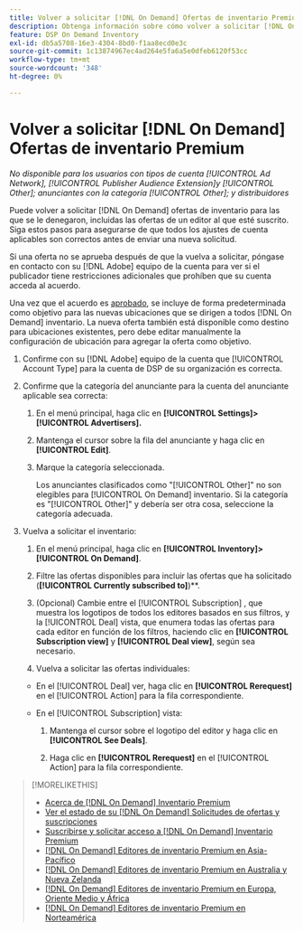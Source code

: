 ```yaml
---
title: Volver a solicitar [!DNL On Demand] Ofertas de inventario Premium
description: Obtenga información sobre cómo volver a solicitar [!DNL On Demand] tratos que anteriormente se negaron.
feature: DSP On Demand Inventory
exl-id: db5a5708-16e3-4304-8bd0-f1aa8ecd0e3c
source-git-commit: 1c13874967ec4ad264e5fa6a5e0dfeb6120f53cc
workflow-type: tm+mt
source-wordcount: '348'
ht-degree: 0%

---
```


# Volver a solicitar [!DNL On Demand] Ofertas de inventario Premium

*No disponible para los usuarios con tipos de cuenta [!UICONTROL Ad Network], [!UICONTROL Publisher Audience Extension]y [!UICONTROL Other]; anunciantes con la categoría [!UICONTROL Other]; y distribuidores*

Puede volver a solicitar [!DNL On Demand] ofertas de inventario para las que se le denegaron, incluidas las ofertas de un editor al que esté suscrito. Siga estos pasos para asegurarse de que todos los ajustes de cuenta aplicables son correctos antes de enviar una nueva solicitud.

Si una oferta no se aprueba después de que la vuelva a solicitar, póngase en contacto con su [!DNL Adobe] equipo de la cuenta para ver si el publicador tiene restricciones adicionales que prohíben que su cuenta acceda al acuerdo.

Una vez que el acuerdo es [aprobado](/help/dsp/inventory/on-demand-inventory-view-status.md), se incluye de forma predeterminada como objetivo para las nuevas ubicaciones que se dirigen a todos [!DNL On Demand] inventario. La nueva oferta también está disponible como destino para ubicaciones existentes, pero debe editar manualmente la configuración de ubicación para agregar la oferta como objetivo.

1. Confirme con su [!DNL Adobe] equipo de la cuenta que [!UICONTROL Account Type] para la cuenta de DSP de su organización es correcta.

1. Confirme que la categoría del anunciante para la cuenta del anunciante aplicable sea correcta:

   1. En el menú principal, haga clic en **[!UICONTROL Settings]> [!UICONTROL Advertisers].**

   1. Mantenga el cursor sobre la fila del anunciante y haga clic en **[!UICONTROL Edit]**.

   1. Marque la categoría seleccionada.

      Los anunciantes clasificados como &quot;[!UICONTROL Other]&quot; no son elegibles para [!UICONTROL On Demand] inventario. Si la categoría es &quot;[!UICONTROL Other]&quot; y debería ser otra cosa, seleccione la categoría adecuada<!-- [category](/help/dsp/admin/advertiser-settings.md) -->.

1. Vuelva a solicitar el inventario:

   1. En el menú principal, haga clic en **[!UICONTROL Inventory]>[!UICONTROL On Demand]**.

   1. Filtre las ofertas disponibles para incluir las ofertas que ha solicitado (**[!UICONTROL Currently subscribed to]**)**.

   1. (Opcional) Cambie entre el [!UICONTROL Subscription] , que muestra los logotipos de todos los editores basados en sus filtros, y la [!UICONTROL Deal] vista, que enumera todas las ofertas para cada editor en función de los filtros, haciendo clic en **[!UICONTROL Subscription view]** y **[!UICONTROL Deal view]**, según sea necesario.

   1. Vuelva a solicitar las ofertas individuales:
   * En el [!UICONTROL Deal] ver, haga clic en **[!UICONTROL Rerequest]** en el [!UICONTROL Action] para la fila correspondiente.

   * En el [!UICONTROL Subscription] vista:

      1. Mantenga el cursor sobre el logotipo del editor y haga clic en **[!UICONTROL See Deals]**.

      1. Haga clic en **[!UICONTROL Rerequest]** en el [!UICONTROL Action] para la fila correspondiente.


>[!MORELIKETHIS]
>
>* [Acerca de [!DNL On Demand] Inventario Premium](on-demand-inventory-about.md)
>* [Ver el estado de su [!DNL On Demand] Solicitudes de ofertas y suscripciones](on-demand-inventory-view-status.md)
>* [Suscribirse y solicitar acceso a [!DNL On Demand] Inventario Premium](on-demand-inventory-subscribe.md)
>* [[!DNL On Demand] Editores de inventario Premium en Asia-Pacífico](on-demand-inventory-publishers-apac.md)
>* [[!DNL On Demand] Editores de inventario Premium en Australia y Nueva Zelanda](on-demand-inventory-publishers-anz.md)
>* [[!DNL On Demand] Editores de inventario Premium en Europa, Oriente Medio y África](on-demand-inventory-publishers-emea.md)
>* [[!DNL On Demand] Editores de inventario Premium en Norteamérica](on-demand-inventory-publishers-na.md)

